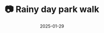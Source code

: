 ---
title: '📷 Rainy day park walk'
date: '2025-01-29'
image: 'https://cdn.diblasio.social/static/photos/2025/20250129_140335.jpg'
alt_text: "A winding path through a park with bare trees on a cloudy day."
tags:
  - "#Photography"
  - "#Nature"
  - "#Pathway"
  - "#Trees"
  - "#Landscape"
  - "#NaturePhotography"
  - "#FujifilmXT20"
  - "#Huizen"
  - "#Netherlands"
description: ''
created_date: '2025-01-29'
location: "Unknown location"
exif_data: "FUJIFILM X-T20 XF27mmF2.8 (1/125 | f/5.6 | ISO 400)"
draft: false
---